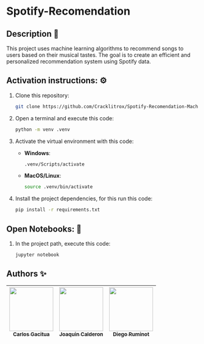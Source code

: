 # Spotify-Recomendation

## Description 📜
This project uses machine learning algorithms to recommend songs to users based on their musical tastes. The goal is to create an efficient and personalized recommendation system using Spotify data.

## Activation instructions: ⚙️

1) Clone this repository:
   ```bash
   git clone https://github.com/Cracklitrox/Spotify-Recomendation-Machine-Learning.git

2) Open a terminal and execute this code:
   ```bash
   python -m venv .venv
   
3) Activate the virtual environment with this code:

   - **Windows**:
     ```bash
     .venv/Scripts/activate
     ```

   - **MacOS/Linux**:
     ```bash
     source .venv/bin/activate
     ```

4) Install the project dependencies, for this run this code:
   ```bash
   pip install -r requirements.txt

## Open Notebooks: 📘

1) In the project path, execute this code:
   ```bash
   jupyter notebook

## Authors ✨
| [<img src="https://avatars.githubusercontent.com/u/66876225?v=4" width=115><br><sub>Carlos Gacitua</sub>](https://github.com/Cracklitrox) | [<img src="https://avatars.githubusercontent.com/u/106977595?s=96&v=4" width=115><br><sub>Joaquin Calderon</sub>](https://github.com/Joacalderonm) |  [<img src="https://avatars.githubusercontent.com/u/127873255?v=4" width=115><br><sub>Diego Ruminot</sub>](https://github.com/Diegood07) |
| :---: | :---: | :---: |

